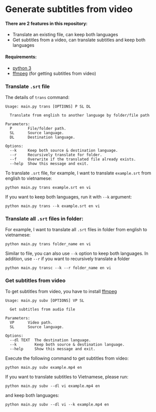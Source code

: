 # Generate subtitles from video

#### There are 2 features in this repository:

- Translate an existing file, can keep both languages
- Get subtitles from a video, can translate subtitles and keep both languages

#### Requirements:
- [python 3](https://www.python.org/downloads/)
- [ffmpeg](https://ffmpeg.org/download.html) (for getting subtitles from video)

### Translate `.srt` file

The details of `trans` command:
```
Usage: main.py trans [OPTIONS] P SL DL

  Translate from english to another language by folder/file path

Parameters:
  P       File/folder path.
  SL      Source language.
  DL      Destination language.

Options:
  --k     Keep both source & destination language.
  --r     Recursively translate for folder.
  --f     Overwrite if the translated file already exists.
  --help  Show this message and exit.
```

To translate `.srt` file, for example, I want to translate `example.srt` from english to vietnamese:
```commandline
python main.py trans example.srt en vi
```
If you want to keep both languages, run it with `--k` argument:
```commandline
python main.py trans --k example.srt en vi
```

### Translate all `.srt` files in folder:
For example, I want to translate all `.srt` files in folder from english to vietnamese:
```commandline
python main.py trans folder_name en vi
```

Similar to file, you can also use `--k` option to keep both languages. In addition,
use `--r` if you want to recursively translate a folder

```commandline
python main.py transc --k --r folder_name en vi
```

### Get subtitles from video
To get subtitles from video, you have to install [ffmpeg](https://ffmpeg.org/download.html)


```
Usage: main.py subv [OPTIONS] VP SL

  Get subtitles from audio file

Parameters:
  VP      Video path.
  SL      Source language.

Options:
  --dl TEXT  The destination language.
  --k        Keep both source & destination language.
  --help     Show this message and exit.
```

Execute the following command to get subtitles from video:
```commandline
python main.py subv example.mp4 en
```

If you want to translate subtitles to Vietnamese, please run:
```commandline
python main.py subv --dl vi example.mp4 en
```
and keep both languages:
```commandline
python main.py subv --dl vi --k example.mp4 en
```
